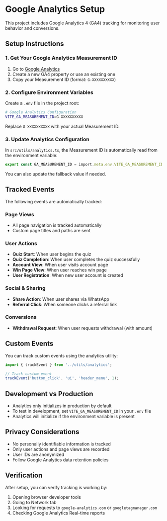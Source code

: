 # Google Analytics Setup

This project includes Google Analytics 4 (GA4) tracking for monitoring user behavior and conversions.

## Setup Instructions

### 1. Get Your Google Analytics Measurement ID

1. Go to [Google Analytics](https://analytics.google.com/)
2. Create a new GA4 property or use an existing one
3. Copy your Measurement ID (format: `G-XXXXXXXXXX`)

### 2. Configure Environment Variables

Create a `.env` file in the project root:

```bash
# Google Analytics Configuration
VITE_GA_MEASUREMENT_ID=G-XXXXXXXXXX
```

Replace `G-XXXXXXXXXX` with your actual Measurement ID.

### 3. Update Analytics Configuration

In `src/utils/analytics.ts`, the Measurement ID is automatically read from the environment variable:

```typescript
export const GA_MEASUREMENT_ID = import.meta.env.VITE_GA_MEASUREMENT_ID || 'G-XXXXXXXXXX';
```

You can also update the fallback value if needed.

## Tracked Events

The following events are automatically tracked:

### Page Views
- All page navigation is tracked automatically
- Custom page titles and paths are sent

### User Actions
- **Quiz Start**: When user begins the quiz
- **Quiz Completion**: When user completes the quiz successfully
- **Account View**: When user visits account page
- **Win Page View**: When user reaches win page
- **User Registration**: When new user account is created

### Social & Sharing
- **Share Action**: When user shares via WhatsApp
- **Referral Click**: When someone clicks a referral link

### Conversions
- **Withdrawal Request**: When user requests withdrawal (with amount)

## Custom Events

You can track custom events using the analytics utility:

```typescript
import { trackEvent } from '../utils/analytics';

// Track custom event
trackEvent('button_click', 'ui', 'header_menu', 1);
```

## Development vs Production

- Analytics only initializes in production by default
- To test in development, set `VITE_GA_MEASUREMENT_ID` in your `.env` file
- Analytics will initialize if the environment variable is present

## Privacy Considerations

- No personally identifiable information is tracked
- Only user actions and page views are recorded
- User IDs are anonymized
- Follow Google Analytics data retention policies

## Verification

After setup, you can verify tracking is working by:

1. Opening browser developer tools
2. Going to Network tab
3. Looking for requests to `google-analytics.com` or `googletagmanager.com`
4. Checking Google Analytics Real-time reports
